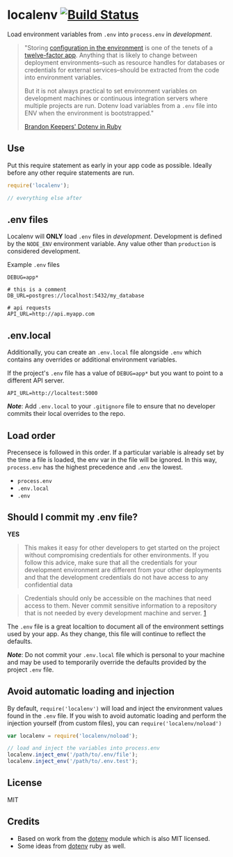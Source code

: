 # localenv [![Build Status](https://travis-ci.org/defunctzombie/localenv.svg)](https://travis-ci.org/defunctzombie/localenv)

Load environment variables from `.env` into `process.env` in *development*.

> "Storing [configuration in the environment](http://www.12factor.net/config) is one of the tenets of a [twelve-factor app](http://www.12factor.net/). Anything that is likely to change between deployment environments–such as resource handles for databases or credentials for external services–should be extracted from the code into environment variables.
> 
> But it is not always practical to set environment variables on development machines or continuous integration servers where multiple projects are run. Dotenv load variables from a `.env` file into ENV when the environment is bootstrapped."
> 
> [Brandon Keepers' Dotenv in Ruby](https://github.com/bkeepers/dotenv)

## Use

Put this require statement as early in your app code as possible. Ideally before any other require statements are run.

```js
require('localenv');

// everything else after
```

## .env files

Localenv will **ONLY** load `.env` files in *development*. Development is defined by the `NODE_ENV` environment variable. Any value other than `production` is considered development.

Example `.env` files

```env
DEBUG=app*

# this is a comment
DB_URL=postgres://localhost:5432/my_database

# api requests
API_URL=http://api.myapp.com
```

## .env.local

Additionally, you can create an `.env.local` file alongside `.env` which contains any overrides or additional environment variables.

If the project's `.env` file has a value of `DEBUG=app*` but you want to point to a different API server.

```env
API_URL=http://localtest:5000
```

***Note***: Add `.env.local` to your `.gitignore` file to ensure that no developer commits their local overrides to the repo.

## Load order

Precensece is followed in this order. If a particular variable is already set by the time a file is loaded, the env var in the file will be ignored. In this way, `process.env` has the highest precedence and `.env` the lowest.

* `process.env`
* `.env.local`
* `.env`

## Should I commit my .env file?

**YES**

>This makes it easy for other developers to get started on the project without compromising credentials for other environments. If you follow this advice, make sure that all the credentials for your development environment are different from your other deployments and that the development credentials do not have access to any confidential data

>Credentials should only be accessible on the machines that need access to them. Never commit sensitive information to a repository that is not needed by every development machine and server. [1]

The `.env` file is a great localtion to document all of the environment settings used by your app. As they change, this file will continue to reflect the defaults.

***Note***: Do not commit your `.env.local` file which is personal to your machine and may be used to temporarily override the defaults provided by the project `.env` file.

## Avoid automatic loading and injection

By default, `require('localenv')` will load and inject the environment values found in the `.env` file. If you wish to avoid automatic loading and perform the injection yourself (from custom files), you can `require('localenv/noload')`

```js
var localenv = require('localenv/noload');

// load and inject the variables into process.env
localenv.inject_env('/path/to/.env/file');
localenv.inject_env('/path/to/.env.test');
```

## License

MIT

## Credits

* Based on work from the [dotenv](https://www.npmjs.org/package/dotenv) module which is also MIT licensed.
* Some ideas from [dotenv](https://github.com/bkeepers/dotenv) ruby as well.

[1]: https://github.com/bkeepers/dotenv#should-i-commit-my-env-file

